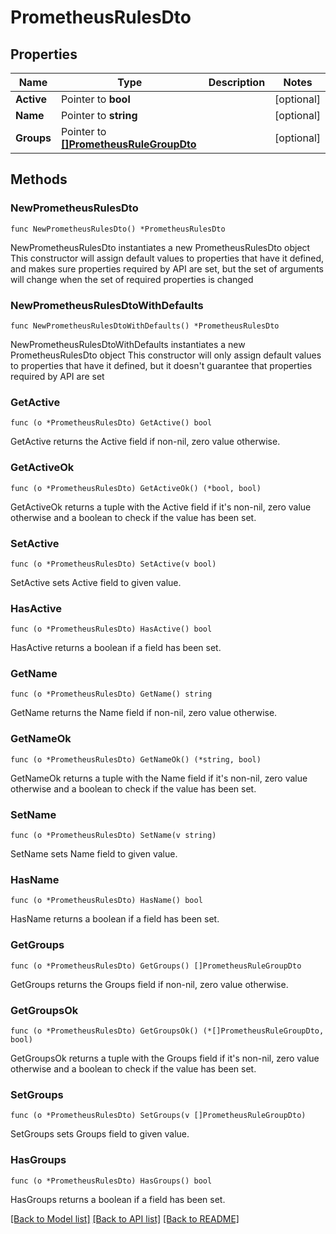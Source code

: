 # PrometheusRulesDto

## Properties

Name | Type | Description | Notes
------------ | ------------- | ------------- | -------------
**Active** | Pointer to **bool** |  | [optional] 
**Name** | Pointer to **string** |  | [optional] 
**Groups** | Pointer to [**[]PrometheusRuleGroupDto**](PrometheusRuleGroupDto.md) |  | [optional] 

## Methods

### NewPrometheusRulesDto

`func NewPrometheusRulesDto() *PrometheusRulesDto`

NewPrometheusRulesDto instantiates a new PrometheusRulesDto object
This constructor will assign default values to properties that have it defined,
and makes sure properties required by API are set, but the set of arguments
will change when the set of required properties is changed

### NewPrometheusRulesDtoWithDefaults

`func NewPrometheusRulesDtoWithDefaults() *PrometheusRulesDto`

NewPrometheusRulesDtoWithDefaults instantiates a new PrometheusRulesDto object
This constructor will only assign default values to properties that have it defined,
but it doesn't guarantee that properties required by API are set

### GetActive

`func (o *PrometheusRulesDto) GetActive() bool`

GetActive returns the Active field if non-nil, zero value otherwise.

### GetActiveOk

`func (o *PrometheusRulesDto) GetActiveOk() (*bool, bool)`

GetActiveOk returns a tuple with the Active field if it's non-nil, zero value otherwise
and a boolean to check if the value has been set.

### SetActive

`func (o *PrometheusRulesDto) SetActive(v bool)`

SetActive sets Active field to given value.

### HasActive

`func (o *PrometheusRulesDto) HasActive() bool`

HasActive returns a boolean if a field has been set.

### GetName

`func (o *PrometheusRulesDto) GetName() string`

GetName returns the Name field if non-nil, zero value otherwise.

### GetNameOk

`func (o *PrometheusRulesDto) GetNameOk() (*string, bool)`

GetNameOk returns a tuple with the Name field if it's non-nil, zero value otherwise
and a boolean to check if the value has been set.

### SetName

`func (o *PrometheusRulesDto) SetName(v string)`

SetName sets Name field to given value.

### HasName

`func (o *PrometheusRulesDto) HasName() bool`

HasName returns a boolean if a field has been set.

### GetGroups

`func (o *PrometheusRulesDto) GetGroups() []PrometheusRuleGroupDto`

GetGroups returns the Groups field if non-nil, zero value otherwise.

### GetGroupsOk

`func (o *PrometheusRulesDto) GetGroupsOk() (*[]PrometheusRuleGroupDto, bool)`

GetGroupsOk returns a tuple with the Groups field if it's non-nil, zero value otherwise
and a boolean to check if the value has been set.

### SetGroups

`func (o *PrometheusRulesDto) SetGroups(v []PrometheusRuleGroupDto)`

SetGroups sets Groups field to given value.

### HasGroups

`func (o *PrometheusRulesDto) HasGroups() bool`

HasGroups returns a boolean if a field has been set.


[[Back to Model list]](../README.md#documentation-for-models) [[Back to API list]](../README.md#documentation-for-api-endpoints) [[Back to README]](../README.md)


